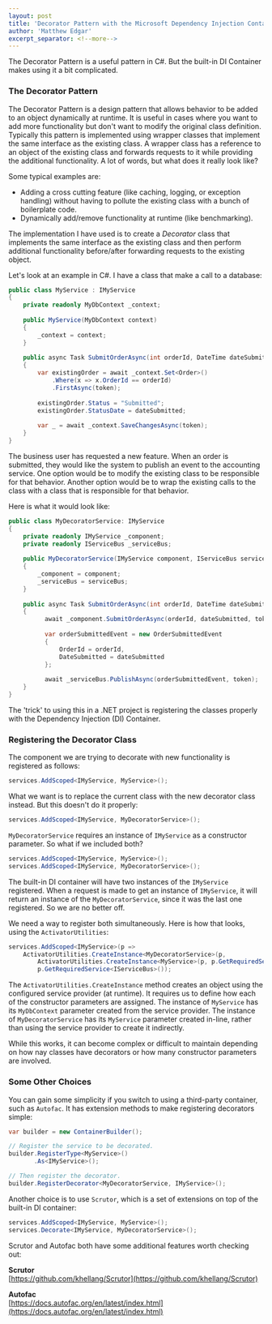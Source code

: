 ```yaml
---
layout: post
title: 'Decorator Pattern with the Microsoft Dependency Injection Container'
author: 'Matthew Edgar'
excerpt_separator: <!--more-->
---
```


The Decorator Pattern is a useful pattern in C#. But the built-in DI Container makes using it a bit complicated.

<!--more-->

### The Decorator Pattern

The Decorator Pattern is a design pattern that allows behavior to be added to an object dynamically at runtime. It is useful in cases where you want to add more functionality but don't want to modify the original class definition. Typically this pattern is implemented using wrapper classes that implement the same interface as the existing class. A wrapper class has a reference to an object of the existing class and forwards requests to it while providing the additional functionality. A lot of words, but what does it really look like?

Some typical examples are:

- Adding a cross cutting feature (like caching, logging, or exception handling) without having to pollute the existing class with a bunch of boilerplate code.
- Dynamically add/remove functionality at runtime (like benchmarking).

The implementation I have used is to create a _Decorator_ class that implements the same interface as the existing class and then perform additional functionality before/after forwarding requests to the existing object.

Let's look at an example in C#. I have a class that make a call to a database:

```csharp
public class MyService : IMyService
{
    private readonly MyDbContext _context;
    
    public MyService(MyDbContext context)
    {
        _context = context;
    }
    
    public async Task SubmitOrderAsync(int orderId, DateTime dateSubmitted, CancellationToken token)
    {
        var existingOrder = await _context.Set<Order>()
            .Where(x => x.OrderId == orderId)
            .FirstAsync(token);
        
        existingOrder.Status = "Submitted";
        existingOrder.StatusDate = dateSubmitted;
        
        var _ = await _context.SaveChangesAsync(token);
    }
}
```

The business user has requested a new feature. When an order is submitted, they would like the system to publish an event to the accounting service. One option would be to modify the existing class to be responsible for that behavior. Another option would be to wrap the existing calls to the class with a class that is responsible for that behavior.

Here is what it would look like:

```csharp
public class MyDecoratorService: IMyService
{
    private readonly IMyService _component;
    private readonly IServiceBus _serviceBus;
    
    public MyDecoratorService(IMyService component, IServiceBus serviceBus)
    {
        _component = component;
        _serviceBus = serviceBus;
    }
    
    public async Task SubmitOrderAsync(int orderId, DateTime dateSubmitted, CancellationToken token)
    {
          await _component.SubmitOrderAsync(orderId, dateSubmitted, token);
          
          var orderSubmittedEvent = new OrderSubmittedEvent
          {
              OrderId = orderId,
              DateSubmitted = dateSubmitted
          };
          
          await _serviceBus.PublishAsync(orderSubmittedEvent, token);
    }
}
```

The 'trick' to using this in a .NET project is registering the classes properly with the Dependency Injection (DI) Container. 

### Registering the Decorator Class

The component we are trying to decorate with new functionality is registered as follows:

```csharp
services.AddScoped<IMyService, MyService>();
```

What we want is to replace the current class with the new decorator class instead. But this doesn't do it properly:

```csharp
services.AddScoped<IMyService, MyDecoratorService>();
```

`MyDecoratorService` requires an instance of `IMyService` as a constructor parameter. So what if we included both?

```csharp
services.AddScoped<IMyService, MyService>();
services.AddScoped<IMyService, MyDecoratorService>();
```

The built-in DI container will have two instances of the `IMyService` registered. When a request is made to get an instance of `IMyService`, it will return an instance of the `MyDecoratorService`, since it was the last one registered. So we are no better off.

We need a way to register both simultaneously. Here is how that looks, using the `ActivatorUtilities`:

```csharp
services.AddScoped<IMyService>(p =>
    ActivatorUtilities.CreateInstance<MyDecoratorService>(p, 
        ActivatorUtilities.CreateInstance<MyService>(p, p.GetRequiredService<MyDbContext>()),
        p.GetRequiredService<IServiceBus>()); 
```

The `ActivatorUtilities.CreateInstance` method creates an object using the configured service provider (at runtime). It requires us to define how each of the constructor parameters are assigned. The instance of `MyService` has its `MyDbContext` parameter created from the service provider. The instance of `MyDecoratorService` has its `MyService` parameter created in-line, rather than using the service provider to create it indirectly.

While this works, it can become complex or difficult to maintain depending on how nay classes have decorators or how many constructor parameters are involved.

### Some Other Choices

You can gain some simplicity if you switch to using a third-party container, such as `Autofac`. It has extension methods to make registering decorators simple:


```csharp
var builder = new ContainerBuilder();

// Register the service to be decorated.
builder.RegisterType<MyService>()
       .As<IMyService>();

// Then register the decorator.
builder.RegisterDecorator<MyDecoratorService, IMyService>();
```

Another choice is to use `Scrutor`, which is a set of extensions on top of the built-in DI container:

```csharp
services.AddScoped<IMyService, MyService>();
services.Decorate<IMyService, MyDecoratorService>();
```

Scrutor and Autofac both have some additional features worth checking out:

**Scrutor**  
[https://github.com/khellang/Scrutor](https://github.com/khellang/Scrutor)

**Autofac**  
[https://docs.autofac.org/en/latest/index.html](https://docs.autofac.org/en/latest/index.html)

